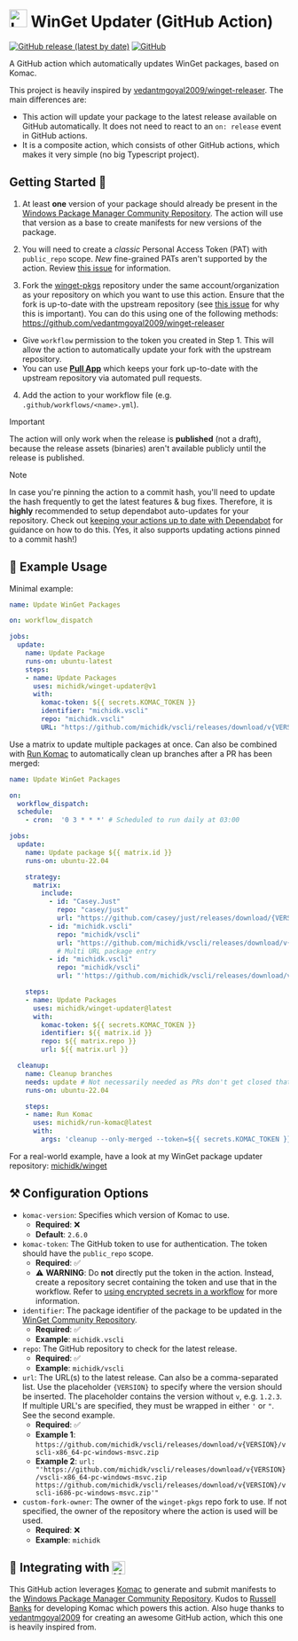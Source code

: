 <h1> <img src="https://github.com/vedantmgoyal9/winget-releaser/blob/main/.github/github-actions-logo.png" width="32" height="32" alt="Logo" /> WinGet Updater (GitHub Action) </h1>

[![GitHub release (latest by date)](https://img.shields.io/github/v/release/michidk/winget-updater?logo=github)](https://github.com/michidk/winget-updater/releases)
[![GitHub](https://img.shields.io/github/license/michidk/winget-updater)](https://github.com/michidk/winget-updater?tab=MIT-1-ov-file#readme)

A GitHub action which automatically updates WinGet packages, based on Komac.

This project is heavily inspired by [vedantmgoyal2009/winget-releaser](https://github.com/vedantmgoyal2009/winget-releaser).
The main differences are:

- This action will update your package to the latest release available on GitHub automatically. It does not need to react to an `on: release` event in GitHub actions.
- It is a composite action, which consists of other GitHub actions, which makes it very simple (no big Typescript project).

## Getting Started 🚀

1. At least **one** version of your package should already be present in the [Windows Package Manager Community Repository](https://github.com/microsoft/winget-pkgs). The action will use that version as a base to create manifests for new versions of the package.

2. You will need to create a _classic_ Personal Access Token (PAT) with `public_repo` scope. _New_ fine-grained PATs aren't supported by the action. Review [this issue](https://github.com/vedantmgoyal2009/winget-releaser/issues/172) for information.

3. Fork the [winget-pkgs](https://github.com/microsoft/winget-pkgs) repository under the same account/organization as your repository on which you want to use this action. Ensure that the fork is up-to-date with the upstream repository (see [this issue](https://github.com/vedantmgoyal2009/winget-releaser/issues/32) for why this is important). You can do this using one of the following methods:
https://github.com/vedantmgoyal2009/winget-releaser
- Give `workflow` permission to the token you created in Step 1. This will allow the action to automatically update your
  fork with the upstream repository.
- You can use **[Pull App](https://github.com/wei/pull)** which keeps your fork up-to-date with the upstream repository via automated pull requests.

4. Add the action to your workflow file (e.g. `.github/workflows/<name>.yml`).

> [!IMPORTANT]
> The action will only work when the release is **published** (not a draft), because the release assets (binaries) aren't available publicly until the release is published.

> [!NOTE]
> In case you're pinning the action to a commit hash, you'll need to update the hash frequently to get the latest features & bug fixes. Therefore, it is **highly** recommended to setup dependabot auto-updates for your repository. Check out [keeping your actions up to date with Dependabot](https://docs.github.com/en/actions/security-guides/encrypted-secrets#using-encrypted-secrets-in-a-workflow) for guidance on how to do this. (Yes, it also supports updating actions pinned to a commit hash!)


## 📖 Example Usage

Minimal example:

```yaml
name: Update WinGet Packages

on: workflow_dispatch

jobs:
  update:
    name: Update Package
    runs-on: ubuntu-latest
    steps:
    - name: Update Packages
      uses: michidk/winget-updater@v1
      with:
        komac-token: ${{ secrets.KOMAC_TOKEN }}
        identifier: "michidk.vscli"
        repo: "michidk.vscli"
        URL: "https://github.com/michidk/vscli/releases/download/v{VERSION}/vscli-x86_64-pc-windows-msvc.zip"
```

Use a matrix to update multiple packages at once. Can also be combined with [Run Komac](https://github.com/michidk/run-komac) to automatically clean up branches after a PR has been merged:

```yaml
name: Update WinGet Packages

on:
  workflow_dispatch:
  schedule:
    - cron:  '0 3 * * *' # Scheduled to run daily at 03:00

jobs:
  update:
    name: Update package ${{ matrix.id }}
    runs-on: ubuntu-22.04

    strategy:
      matrix:
        include:
          - id: "Casey.Just"
            repo: "casey/just"
            url: "https://github.com/casey/just/releases/download/{VERSION}/just-{VERSION}-x86_64-pc-windows-msvc.zip"
          - id: "michidk.vscli"
            repo: "michidk/vscli"
            url: "https://github.com/michidk/vscli/releases/download/v{VERSION}/vscli-x86_64-pc-windows-msvc.zip"
            # Multi URL package entry
          - id: "michidk.vscli"
            repo: "michidk/vscli"
            url: "'https://github.com/michidk/vscli/releases/download/v{VERSION}/vscli-x86_64-pc-windows-msvc.zip https://github.com/michidk/vscli/releases/download/v{VERSION}/vscli-i686-pc-windows-msvc.zip'"

    steps:
    - name: Update Packages
      uses: michidk/winget-updater@latest
      with:
        komac-token: ${{ secrets.KOMAC_TOKEN }}
        identifier: ${{ matrix.id }}
        repo: ${{ matrix.repo }}
        url: ${{ matrix.url }}

  cleanup:
    name: Cleanup branches
    needs: update # Not necessarily needed as PRs don't get closed that quick but still nice to have it in order
    runs-on: ubuntu-22.04

    steps:
    - name: Run Komac
      uses: michidk/run-komac@latest
      with:
        args: 'cleanup --only-merged --token=${{ secrets.KOMAC_TOKEN }}'
```

For a real-world example, have a look at my WinGet package updater repository: [michidk/winget](https://github.com/michidk/winget)

## ⚒️ Configuration Options

- `komac-version`: Specifies which version of Komac to use.
  - **Required**: ❌
  - **Default**: `2.6.0`
- `komac-token`: The GitHub token to use for authentication. The token should have the `public_repo` scope.
  - **Required**: ✅
  - ⚠ **WARNING**: Do **not** directly put the token in the action. Instead, create a repository secret containing the token and use that in the workflow. Refer to [using encrypted secrets in a workflow](https://docs.github.com/en/actions/security-guides/encrypted-secrets#using-encrypted-secrets-in-a-workflow) for more information.
- `identifier`: The package identifier of the package to be updated in the [WinGet Community Repository](https://github.com/microsoft/winget-pkgs).
  - **Required**: ✅
  - **Example**: `michidk.vscli`
- `repo`: The GitHub repository to check for the latest release.
  - **Required**: ✅
  - **Example**: `michidk/vscli`
- `url`: The URL(s) to the latest release. Can also be a comma-separated list. Use the placeholder `{VERSION}` to specify where the version should be inserted. The placeholder contains the version without `v`, e.g. `1.2.3`. If multiple URL's are specified, they must be wrapped in either `'` or `"`. See the second example.
  - **Required**: ✅
  - **Example 1**: `https://github.com/michidk/vscli/releases/download/v{VERSION}/vscli-x86_64-pc-windows-msvc.zip`
  - **Example 2**: `url: "'https://github.com/michidk/vscli/releases/download/v{VERSION}/vscli-x86_64-pc-windows-msvc.zip https://github.com/michidk/vscli/releases/download/v{VERSION}/vscli-i686-pc-windows-msvc.zip'"`
- `custom-fork-owner`: The owner of the `winget-pkgs` repo fork to use. If not specified, the owner of the repository where the action is used will be used.
  - **Required**: ❌
  - **Example**: `michidk`

<h2> 🚀 Integrating with <a href="https://github.com/russellbanks/Komac"> <img src="https://rawcdn.githack.com/michidk/winget-updater/7ef56d9c40feb29e1592c0bf6c65eb1af3e77d4e/.github/images/komac-logo.svg" height="24px" style="vertical-align:bottom" alt="Komac logo" /> </a></h2>

This GitHub action leverages [Komac](https://github.com/russellbanks/komac) to generate and submit manifests to the [Windows Package Manager Community Repository](https://github.com/microsoft/winget-pkgs). Kudos to [Russell Banks](https://github.com/russellbanks) for developing Komac which powers this action.
Also huge thanks to [vedantmgoyal2009](https://github.com/vedantmgoyal2009) for creating an awesome GitHub action, which this one is heavily inspired from.
